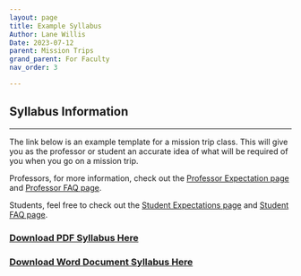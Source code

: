 ```yaml
---
layout: page
title: Example Syllabus
Author: Lane Willis
Date: 2023-07-12
parent: Mission Trips
grand_parent: For Faculty
nav_order: 3

---
```


## Syllabus Information

---

The link below is an example template for a mission trip class. This will give you as the professor or student an accurate idea of what will be required of you when you go on a mission trip.

Professors, for more information, check out the [Professor Expectation page](/missions-center/for-faculty/mission-trips-faculty/professor-expectations.html) and [Professor FAQ page](/missions-center/for-faculty/mission-trips-faculty/professor-faq.html).

Students, feel free to check out the [Student Expectations page](/missions-center/for-students/mission-trips/student-expectations.html) and [Student FAQ page](/missions-center/for-students/mission-trips/student-faq.html).

### [Download PDF Syllabus Here](/missions-center/files/Mission%20Trip%20Syllabus%20Template.pdf)

### [Download Word Document Syllabus Here](/missions-center/files/Mission%20Trip%20Syllabus%20Template.docx)